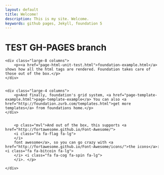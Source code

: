 ```yaml
---
layout: default
title: Welcome!
description: This is my site. Welcome.
keywords: github pages, Jekyll, foundation 5
---
```


<h1 class="mvl">TEST GH-PAGES branch</h1>





<div class="row"> 

	<div class="large-8 columns">
		<p><a href="page-html-unit-test.html">foundation-example.html</a> shows how all the html tags are rendered. Foundation takes care of those out of the box.</p>
	</div>


	<div class="large-4 columns">
		<p>And finally, foundation's grid system, <a href="page-template-example.html">page-template-example</a> You can also <a href="http://foundation.zurb.com/templates.html">get more templates</a> from foundations home.</p>
	</div>

</div>

<div class="row">
	<div class="medium-9 large-7 small-centered column">
	
		<p class="mvl">And out of the box, this supports <a href="http://fortawesome.github.io/Font-Awesome/">
		<i class="fa fa-flag fa-lg">	
		</i>
		font awesome</a>, so you can go crazy with <a href="http://fortawesome.github.io/Font-Awesome/icons/">the icons</a>: <i class="fa fa-bitcoin fa-lg">	
		</i> <i class="fa fa-cog fa-spin fa-lg">
		</i>. </p> 

	</div>
</div>
